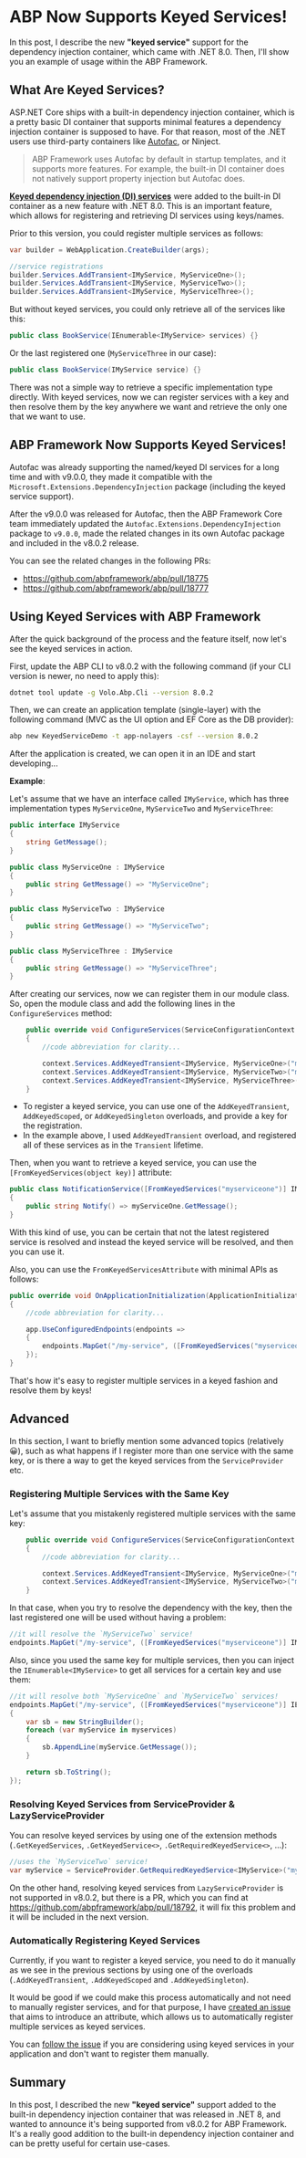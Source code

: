 # ABP Now Supports Keyed Services!

In this post, I describe the new **"keyed service"** support for the dependency injection container, which came with .NET 8.0. Then, I'll show you an example of usage within the ABP Framework.

## What Are Keyed Services?

ASP.NET Core ships with a built-in dependency injection container, which is a pretty basic DI container that supports minimal features a dependency injection container is supposed to have. For that reason, most of the .NET users use third-party containers like [Autofac](https://autofac.org/), or Ninject.

> ABP Framework uses Autofac by default in startup templates, and it supports more features. For example, the built-in DI container does not natively support property injection but Autofac does.

[**Keyed dependency injection (DI) services**](https://learn.microsoft.com/en-us/aspnet/core/fundamentals/dependency-injection?view=aspnetcore-8.0#keyed-services) were added to the built-in DI container as a new feature with .NET 8.0. This is an important feature, which allows for registering and retrieving DI services using keys/names.

Prior to this version, you could register multiple services as follows:

```csharp
var builder = WebApplication.CreateBuilder(args);

//service registrations
builder.Services.AddTransient<IMyService, MyServiceOne>();
builder.Services.AddTransient<IMyService, MyServiceTwo>();
builder.Services.AddTransient<IMyService, MyServiceThree>();
```

But without keyed services, you could only retrieve all of the services like this:

```csharp
public class BookService(IEnumerable<IMyService> services) {}
```

Or the last registered one (`MyServiceThree` in our case):

```csharp
public class BookService(IMyService service) {}
```

There was not a simple way to retrieve a specific implementation type directly. With keyed services, now we can register services with a key and then resolve them by the key anywhere we want and retrieve the only one that we want to use.

## ABP Framework Now Supports Keyed Services!

Autofac was already supporting the named/keyed DI services for a long time and with v9.0.0, they made it compatible with the `Microsoft.Extensions.DependencyInjection` package (including the keyed service support).

After the v9.0.0 was released for Autofac, then the ABP Framework Core team immediately updated the `Autofac.Extensions.DependencyInjection` package to `v9.0.0`, made the related changes in its own Autofac package and included in the v8.0.2 release.

You can see the related changes in the following PRs:

* https://github.com/abpframework/abp/pull/18775
* https://github.com/abpframework/abp/pull/18777

## Using Keyed Services with ABP Framework

After the quick background of the process and the feature itself, now let's see the keyed services in action.

First, update the ABP CLI to v8.0.2 with the following command (if your CLI version is newer, no need to apply this):

```bash
dotnet tool update -g Volo.Abp.Cli --version 8.0.2
```

Then, we can create an application template (single-layer) with the following command (MVC as the UI option and EF Core as the DB provider):

```bash
abp new KeyedServiceDemo -t app-nolayers -csf --version 8.0.2
```

After the application is created, we can open it in an IDE and start developing...

**Example**:

Let's assume that we have an interface called `IMyService`, which has three implementation types `MyServiceOne`, `MyServiceTwo` and `MyServiceThree`:

```csharp
public interface IMyService
{
    string GetMessage();
}

public class MyServiceOne : IMyService
{
    public string GetMessage() => "MyServiceOne";
}

public class MyServiceTwo : IMyService
{
    public string GetMessage() => "MyServiceTwo";
}

public class MyServiceThree : IMyService
{
    public string GetMessage() => "MyServiceThree";
}
```

After creating our services, now we can register them in our module class. So, open the module class and add the following lines in the `ConfigureServices` method:

```csharp
    public override void ConfigureServices(ServiceConfigurationContext context)
    {
        //code abbreviation for clarity...

        context.Services.AddKeyedTransient<IMyService, MyServiceOne>("myserviceone");
        context.Services.AddKeyedTransient<IMyService, MyServiceTwo>("myservicetwo");
        context.Services.AddKeyedTransient<IMyService, MyServiceThree>("myservicethree");
    }
```

* To register a keyed service, you can use one of the `AddKeyedTransient`, `AddKeyedScoped`, or `AddKeyedSingleton` overloads, and provide a key for the registration.
* In the example above, I used `AddKeyedTransient` overload, and registered all of these services as in the `Transient` lifetime.

Then, when you want to retrieve a keyed service, you can use the `[FromKeyedServices(object key)]` attribute:

```csharp
public class NotificationService([FromKeyedServices("myserviceone")] IMyService myServiceOne)
{
    public string Notify() => myServiceOne.GetMessage();
}
```

With this kind of use, you can be certain that not the latest registered service is resolved and instead the keyed service will be resolved, and then you can use it.

Also, you can use the `FromKeyedServicesAttribute` with minimal APIs as follows:

```csharp
public override void OnApplicationInitialization(ApplicationInitializationContext context)
{
    //code abbreviation for clarity...

    app.UseConfiguredEndpoints(endpoints =>
    {
        endpoints.MapGet("/my-service", ([FromKeyedServices("myserviceone")] IMyService myservice) => myservice.GetMessage());
    });
}
```

That's how it's easy to register multiple services in a keyed fashion and resolve them by keys!

## Advanced

In this section, I want to briefly mention some advanced topics (relatively 😀), such as what happens if I register more than one service with the same key, or is there a way to get the keyed services from the `ServiceProvider` etc.

### Registering Multiple Services with the Same Key

Let's assume that you mistakenly registered multiple services with the same key:

```csharp
    public override void ConfigureServices(ServiceConfigurationContext context)
    {
        //code abbreviation for clarity...

        context.Services.AddKeyedTransient<IMyService, MyServiceOne>("myserviceone");
        context.Services.AddKeyedTransient<IMyService, MyServiceTwo>("myserviceone");
    }
```

In that case, when you try to resolve the dependency with the key, then the last registered one will be used without having a problem:

```csharp
//it will resolve the `MyServiceTwo` service!
endpoints.MapGet("/my-service", ([FromKeyedServices("myserviceone")] IMyService myservice) => myservice.GetMessage());
```

Also, since you used the same key for multiple services, then you can inject the `IEnumerable<IMyService>` to get all services for a certain key and use them:

```csharp
//it will resolve both `MyServiceOne` and `MyServiceTwo` services!
endpoints.MapGet("/my-service", ([FromKeyedServices("myserviceone")] IEnumerable<IMyService> myservices) =>
{
    var sb = new StringBuilder();
    foreach (var myService in myservices)
    {
        sb.AppendLine(myService.GetMessage());
    }

    return sb.ToString();
});
```

### Resolving Keyed Services from ServiceProvider & LazyServiceProvider

You can resolve keyed services by using one of the extension methods (`.GetKeyedServices`, `.GetKeyedService<>`, `.GetRequiredKeyedService<>`, ...):

```csharp
//uses the `MyServiceTwo` service!
var myService = ServiceProvider.GetRequiredKeyedService<IMyService>("myserviceone");
```

On the other hand, resolving keyed services from `LazyServiceProvider` is not supported in v8.0.2, but there is a PR, which you can find at https://github.com/abpframework/abp/pull/18792, it will fix this problem and it will be included in the next version.

### Automatically Registering Keyed Services

Currently, if you want to register a keyed service, you need to do it manually as we see in the previous sections by using one of the overloads (`.AddKeyedTransient`, `.AddKeyedScoped` and `.AddKeyedSingleton`). 

It would be good if we could make this process automatically and not need to manually register services, and for that purpose, I have [created an issue](https://github.com/abpframework/abp/issues/18794) that aims to introduce an attribute, which allows us to automatically register multiple services as keyed services. 

You can [follow the issue](https://github.com/abpframework/abp/issues/18794) if you are considering using keyed services in your application and don't want to register them manually.

## Summary

In this post, I described the new **"keyed service"** support added to the built-in dependency injection container that was released in .NET 8, and wanted to announce it's being supported from v8.0.2 for ABP Framework. It's a really good addition to the built-in dependency injection container and can be pretty useful for certain use-cases.
